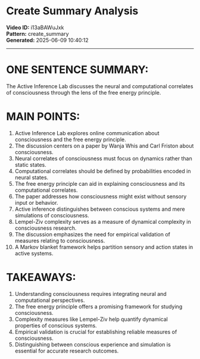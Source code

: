 # Create Summary Analysis

**Video ID:** i13aBAWuJxk  
**Pattern:** create_summary  
**Generated:** 2025-06-09 10:40:12  

---

# ONE SENTENCE SUMMARY:
The Active Inference Lab discusses the neural and computational correlates of consciousness through the lens of the free energy principle.

# MAIN POINTS:
1. Active Inference Lab explores online communication about consciousness and the free energy principle.
2. The discussion centers on a paper by Wanja Whis and Carl Friston about consciousness.
3. Neural correlates of consciousness must focus on dynamics rather than static states.
4. Computational correlates should be defined by probabilities encoded in neural states.
5. The free energy principle can aid in explaining consciousness and its computational correlates.
6. The paper addresses how consciousness might exist without sensory input or behavior.
7. Active inference distinguishes between conscious systems and mere simulations of consciousness.
8. Lempel-Ziv complexity serves as a measure of dynamical complexity in consciousness research.
9. The discussion emphasizes the need for empirical validation of measures relating to consciousness.
10. A Markov blanket framework helps partition sensory and action states in active systems.

# TAKEAWAYS:
1. Understanding consciousness requires integrating neural and computational perspectives.
2. The free energy principle offers a promising framework for studying consciousness.
3. Complexity measures like Lempel-Ziv help quantify dynamical properties of conscious systems.
4. Empirical validation is crucial for establishing reliable measures of consciousness.
5. Distinguishing between conscious experience and simulation is essential for accurate research outcomes.